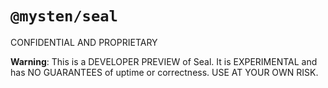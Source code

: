 # `@mysten/seal`

CONFIDENTIAL AND PROPRIETARY

**Warning**: This is a DEVELOPER PREVIEW of Seal. It is EXPERIMENTAL and has NO GUARANTEES of uptime
or correctness. USE AT YOUR OWN RISK.

